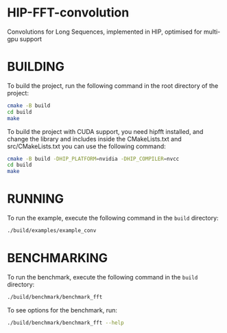 # HIP-FFT-convolution
Convolutions for Long Sequences, implemented in HIP, optimised for multi-gpu support

# BUILDING
To build the project, run the following command in the root directory of the project:
```bash
cmake -B build
cd build
make 
```

To build the project with CUDA support, you need hipfft installed, and change the library and includes inside the CMakeLists.txt and src/CMakeLists.txt you can use the following command:
```bash
cmake -B build -DHIP_PLATFORM=nvidia -DHIP_COMPILER=nvcc
cd build
make
```

# RUNNING
To run the example, execute the following command in the `build` directory:
```bash
./build/examples/example_conv
```

# BENCHMARKING
To run the benchmark, execute the following command in the `build` directory:
```bash
./build/benchmark/benchmark_fft
```
To see options for the benchmark, run:
```bash
./build/benchmark/benchmark_fft --help
```